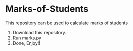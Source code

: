 # Marks-of-Students

 This repository can be used to calculate marks of students

 1. Download this repository.
 2. Run marks.py
 3. Done, Enjoy!!
